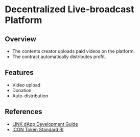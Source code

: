 # Decentralized Live-broadcast Platform

## Overview

* The contents creator uploads paid videos on the platform.   
* The contract automatically distributes profit.   

## Features

* Video upload
* Donation
* Auto-distribution

## References
* [LINK dApp Development Guide](https://github.com/twodude/link-dapp-dev)   
* [ICON Token Standard RI](https://github.com/icon-project/samples/tree/master/irc2_token)   
